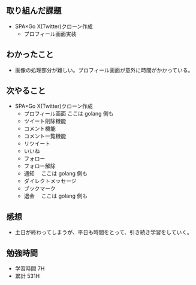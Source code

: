 ## 取り組んだ課題

- SPA×Go X(Twitter)クローン作成
  - プロフィール画面実装

## わかったこと

- 画像の処理部分が難しい。プロフィール画面が意外に時間がかかっている。

## 次やること

- SPA×Go X(Twitter)クローン作成
  - プロフィール画面 ここは golang 側も
  - ツイート削除機能
  - コメント機能
  - コメント一覧機能
  - リツイート
  - いいね
  - フォロー
  - フォロー解除
  - 通知　 ここは golang 側も
  - ダイレクトメッセージ
  - ブックマーク
  - 退会　 ここは golang 側も

## 感想

- 土日が終わってしまうが、平日も時間をとって、引き続き学習をしていく。

## 勉強時間

- 学習時間 7H
- 累計 531H
